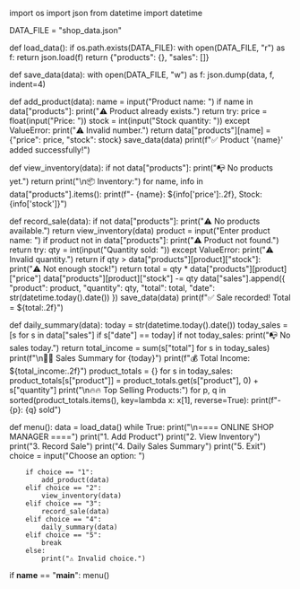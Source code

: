 import os
import json
from datetime import datetime

DATA_FILE = "shop_data.json"

def load_data():
    if os.path.exists(DATA_FILE):
        with open(DATA_FILE, "r") as f:
            return json.load(f)
    return {"products": {}, "sales": []}

def save_data(data):
    with open(DATA_FILE, "w") as f:
        json.dump(data, f, indent=4)

def add_product(data):
    name = input("Product name: ")
    if name in data["products"]:
        print("⚠️ Product already exists.")
        return
    try:
        price = float(input("Price: "))
        stock = int(input("Stock quantity: "))
    except ValueError:
        print("⚠️ Invalid number.")
        return
    data["products"][name] = {"price": price, "stock": stock}
    save_data(data)
    print(f"✅ Product '{name}' added successfully!")

def view_inventory(data):
    if not data["products"]:
        print("📭 No products yet.")
        return
    print("\n📦 Inventory:")
    for name, info in data["products"].items():
        print(f"- {name}: ${info['price']:.2f}, Stock: {info['stock']}")

def record_sale(data):
    if not data["products"]:
        print("⚠️ No products available.")
        return
    view_inventory(data)
    product = input("Enter product name: ")
    if product not in data["products"]:
        print("⚠️ Product not found.")
        return
    try:
        qty = int(input("Quantity sold: "))
    except ValueError:
        print("⚠️ Invalid quantity.")
        return
    if qty > data["products"][product]["stock"]:
        print("⚠️ Not enough stock!")
        return
    total = qty * data["products"][product]["price"]
    data["products"][product]["stock"] -= qty
    data["sales"].append({
        "product": product,
        "quantity": qty,
        "total": total,
        "date": str(datetime.today().date())
    })
    save_data(data)
    print(f"✅ Sale recorded! Total = ${total:.2f}")

def daily_summary(data):
    today = str(datetime.today().date())
    today_sales = [s for s in data["sales"] if s["date"] == today]
    if not today_sales:
        print("📭 No sales today.")
        return
    total_income = sum(s["total"] for s in today_sales)
    print(f"\n📅📅 Sales Summary for {today}")
    print(f"💰 Total Income: ${total_income:.2f}")
    product_totals = {}
    for s in today_sales:
        product_totals[s["product"]] = product_totals.get(s["product"], 0) + s["quantity"]
    print("\n🔥🔥 Top Selling Products:")
    for p, q in sorted(product_totals.items(), key=lambda x: x[1], reverse=True):
        print(f"- {p}: {q} sold")

def menu():
    data = load_data()
    while True:
        print("\n==== ONLINE SHOP MANAGER ====")
        print("1. Add Product")
        print("2. View Inventory")
        print("3. Record Sale")
        print("4. Daily Sales Summary")
        print("5. Exit")
        choice = input("Choose an option: ")

        if choice == "1":
            add_product(data)
        elif choice == "2":
            view_inventory(data)
        elif choice == "3":
            record_sale(data)
        elif choice == "4":
            daily_summary(data)
        elif choice == "5":
            break
        else:
            print("⚠️ Invalid choice.")

if __name__ == "__main__":
    menu()
